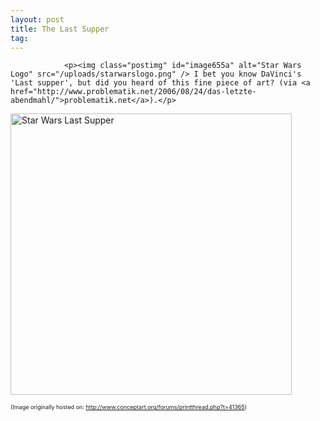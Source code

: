 ```yaml
---
layout: post
title: The Last Supper
tag: 
---
```



                <p><img class="postimg" id="image655a" alt="Star Wars Logo" src="/uploads/starwarslogo.png" /> I bet you know DaVinci's 'Last supper', but did you heard of this fine piece of art? (via <a href="http://www.problematik.net/2006/08/24/das-letzte-abendmahl/">problematik.net</a>).</p>
<p><a class="imagelink" title="Star Wars Last Supper" href="/uploads/lastsupper.png" /><a class="imagelink" title="Star Wars Last Supper" href="/uploads/lastsupper.png"><img width="450" id="image700" alt="Star Wars Last Supper" src="/uploads/lastsupper.png" /></a></p>
<p style="font-size: 9px">(Image originally hosted on: <a href="http://www.conceptart.org/forums/printthread.php?t=41365">http://www.conceptart.org/forums/printthread.php?t=41365</a>)</p>
            
